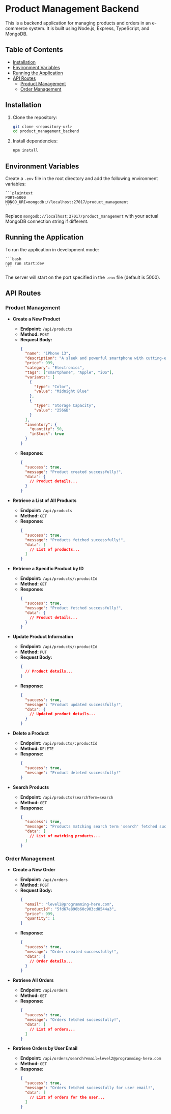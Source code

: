 # Product Management Backend

This is a backend application for managing products and orders in an e-commerce system. It is built using Node.js, Express, TypeScript, and MongoDB.

## Table of Contents

- [Installation](#installation)
- [Environment Variables](#environment-variables)
- [Running the Application](#running-the-application)
- [API Routes](#api-routes)
  - [Product Management](#product-management)
  - [Order Management](#order-management)

## Installation

1. Clone the repository:

    ```bash
    git clone <repository-url>
    cd product_management_backend
    ```

2. Install dependencies:

    ```bash
    npm install
    ```

## Environment Variables

Create a `.env` file in the root directory and add the following environment variables:

    ```plaintext
    PORT=5000
    MONGO_URI=mongodb://localhost:27017/product_management
    ```

Replace `mongodb://localhost:27017/product_management` with your actual MongoDB connection string if different.

## Running the Application

To run the application in development mode:

    ```bash
    npm run start:dev
    ```

The server will start on the port specified in the `.env` file (default is 5000).

## API Routes

### Product Management

- **Create a New Product**

  - **Endpoint:** `/api/products`
  - **Method:** `POST`
  - **Request Body:**
    ```json
    {
      "name": "iPhone 13",
      "description": "A sleek and powerful smartphone with cutting-edge features.",
      "price": 999,
      "category": "Electronics",
      "tags": ["smartphone", "Apple", "iOS"],
      "variants": [
        {
          "type": "Color",
          "value": "Midnight Blue"
        },
        {
          "type": "Storage Capacity",
          "value": "256GB"
        }
      ],
      "inventory": {
        "quantity": 50,
        "inStock": true
      }
    }
    ```
  - **Response:**
    ```json
    {
      "success": true,
      "message": "Product created successfully!",
      "data": {
        // Product details...
      }
    }
    ```

- **Retrieve a List of All Products**

  - **Endpoint:** `/api/products`
  - **Method:** `GET`
  - **Response:**
    ```json
    {
      "success": true,
      "message": "Products fetched successfully!",
      "data": [
        // List of products...
      ]
    }
    ```

- **Retrieve a Specific Product by ID**

  - **Endpoint:** `/api/products/:productId`
  - **Method:** `GET`
  - **Response:**
    ```json
    {
      "success": true,
      "message": "Product fetched successfully!",
      "data": {
        // Product details...
      }
    }
    ```

- **Update Product Information**

  - **Endpoint:** `/api/products/:productId`
  - **Method:** `PUT`
  - **Request Body:**
    ```json
    {
      // Product details...
    }
    ```
  - **Response:**
    ```json
    {
      "success": true,
      "message": "Product updated successfully!",
      "data": {
        // Updated product details...
      }
    }
    ```

- **Delete a Product**

  - **Endpoint:** `/api/products/:productId`
  - **Method:** `DELETE`
  - **Response:**
    ```json
    {
      "success": true,
      "message": "Product deleted successfully!"
    }
    ```

- **Search Products**

  - **Endpoint:** `/api/products?searchTerm=search`
  - **Method:** `GET`
  - **Response:**
    ```json
    {
      "success": true,
      "message": "Products matching search term 'search' fetched successfully!",
      "data": [
        // List of matching products...
      ]
    }
    ```

### Order Management

- **Create a New Order**

  - **Endpoint:** `/api/orders`
  - **Method:** `POST`
  - **Request Body:**
    ```json
    {
      "email": "level2@programming-hero.com",
      "productId": "5fd67e890b60c903cd8544a3",
      "price": 999,
      "quantity": 1
    }
    ```
  - **Response:**
    ```json
    {
      "success": true,
      "message": "Order created successfully!",
      "data": {
        // Order details...
      }
    }
    ```

- **Retrieve All Orders**

  - **Endpoint:** `/api/orders`
  - **Method:** `GET`
  - **Response:**
    ```json
    {
      "success": true,
      "message": "Orders fetched successfully!",
      "data": [
        // List of orders...
      ]
    }
    ```

- **Retrieve Orders by User Email**

  - **Endpoint:** `/api/orders/search?email=level2@programming-hero.com`
  - **Method:** `GET`
  - **Response:**
    ```json
    {
      "success": true,
      "message": "Orders fetched successfully for user email!",
      "data": [
        // List of orders for the user...
      ]
    }
    ```


